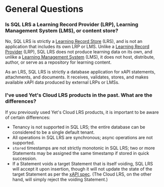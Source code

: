 # General Questions

### Is SQL LRS a Learning Record Provider (LRP), Learning Management System (LMS), or content store?

No, SQL LRS is strictly a [Learning Record Store](https://github.com/adlnet/xAPI-Spec/blob/master/xAPI-About.md#def-learning-record-store) (LRS), and is not an application that includes its own LRP or LMS. Unlike a [Learning Record Provider](https://github.com/adlnet/xAPI-Spec/blob/master/xAPI-About.md#def-learning-record-provider) (LRP), SQL LRS does not produce learning data on its own, and unlike a [Learning Management System](https://github.com/adlnet/xAPI-Spec/blob/master/xAPI-About.md#def-learning-management-system) (LMS), it does not host, distribute, author, or serve as a repository for learning content.

As an LRS, SQL LRS is strictly a database application for xAPI statements, attachments, and documents. It receives, validates, stores, and makes available xAPI data produced by external LRPs or LMSs.

### I've used Yet's Cloud LRS products in the past. What are the differences?

If you previously used Yet's Cloud LRS products, it is important to be aware of certain differences:

- Tenancy is not supported in SQL LRS; the entire database can be considered to be a single default tenant.
- All operations in SQL LRS are synchronous; async operations are not supported.
- `stored` timestamps are not strictly monotonic in SQL LRS; two or more Statements may be assigned the same timestamp if stored in quick succession.
- If a Statement voids a target Statement that is itself voiding, SQL LRS will accept it upon insertion, though it will not update the state of the target Statement as per the [xAPI spec](https://github.com/adlnet/xAPI-Spec/blob/master/xAPI-Communication.md#214-voided-statements). (The Cloud LRS, on the other hand, will simply reject the voiding Statement.)
